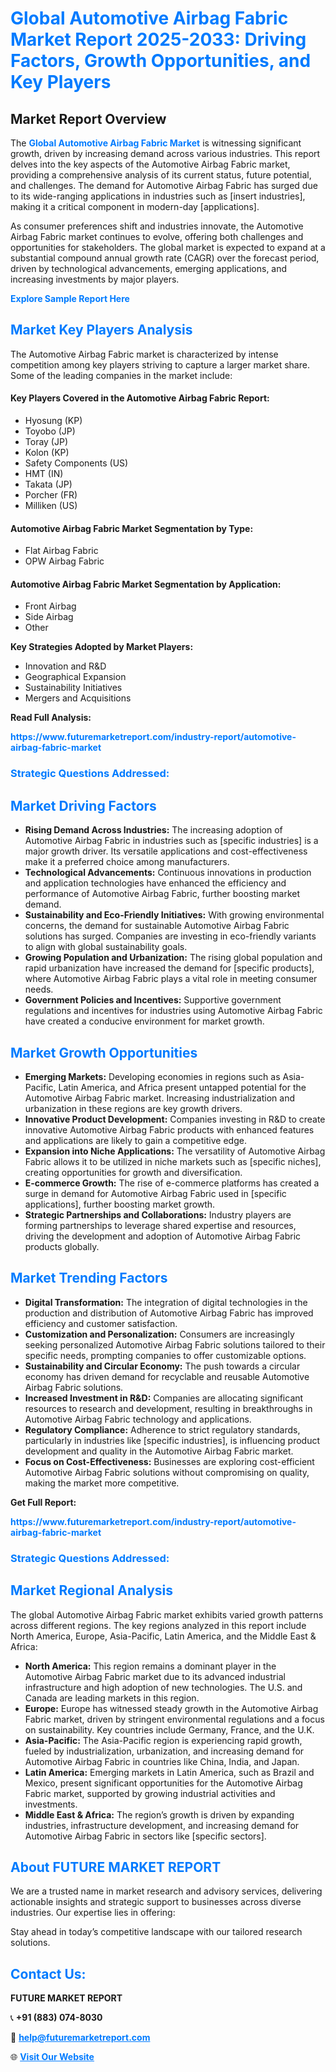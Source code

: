 <h1 style="color: #007BFF;">Global Automotive Airbag Fabric Market Report 2025-2033: Driving Factors, Growth Opportunities, and Key Players</h1>

<section id="overview">
<h2>Market Report Overview</h2>
<p>The <a href="https://www.futuremarketreport.com/industry-report/automotive-airbag-fabric-market" style="color: #007BFF; text-decoration: none;"><strong>Global Automotive Airbag Fabric Market</strong></a> is witnessing significant growth, driven by increasing demand across various industries. This report delves into the key aspects of the Automotive Airbag Fabric market, providing a comprehensive analysis of its current status, future potential, and challenges. The demand for Automotive Airbag Fabric has surged due to its wide-ranging applications in industries such as [insert industries], making it a critical component in modern-day [applications].</p>
<p>As consumer preferences shift and industries innovate, the Automotive Airbag Fabric market continues to evolve, offering both challenges and opportunities for stakeholders. The global market is expected to expand at a substantial compound annual growth rate (CAGR) over the forecast period, driven by technological advancements, emerging applications, and increasing investments by major players.</p>
</section>

<section id="overview">
<p><a href="https://www.futuremarketreport.com/request-sample/reportId=91065" style="color: #007BFF; text-decoration: none;"><strong>Explore Sample Report Here</strong></a></p>
</section>

<section id="key-players">
<h2 style="color: #007BFF;">Market Key Players Analysis</h2>
<p>The Automotive Airbag Fabric market is characterized by intense competition among key players striving to capture a larger market share. Some of the leading companies in the market include:</p>
<h4>Key Players Covered in the Automotive Airbag Fabric Report:</h4>
<ul><li>Hyosung (KP)</li><li>Toyobo (JP)</li><li>Toray (JP)</li><li>Kolon (KP)</li><li>Safety Components (US)</li><li>HMT (IN)</li><li>Takata (JP)</li><li>Porcher (FR)</li><li>Milliken (US)</li></ul>
<h4>Automotive Airbag Fabric Market Segmentation by Type:</h4>
<ul><li>Flat Airbag Fabric</li><li>OPW Airbag Fabric</li></ul>

<h4>Automotive Airbag Fabric Market Segmentation by Application:</h4>
<ul><li>Front Airbag</li><li>Side Airbag</li><li>Other</li></ul>
<p><strong>Key Strategies Adopted by Market Players:</strong></p>
<ul>
<li>Innovation and R&D</li>
<li>Geographical Expansion</li>
<li>Sustainability Initiatives</li>
<li>Mergers and Acquisitions</li>
</ul>
</section>

<section>
<p><strong>Read Full Analysis: </strong></p><a href="https://www.futuremarketreport.com/industry-report/automotive-airbag-fabric-market" style="color: #007BFF; text-decoration: none;"><strong>https://www.futuremarketreport.com/industry-report/automotive-airbag-fabric-market</strong></a>
<h3 style="color: #007BFF;">Strategic Questions Addressed:</h3>
</section>

<section id="driving-factors">
<h2 style="color: #007BFF;">Market Driving Factors</h2>
<ul>
<li><strong>Rising Demand Across Industries:</strong> The increasing adoption of Automotive Airbag Fabric in industries such as [specific industries] is a major growth driver. Its versatile applications and cost-effectiveness make it a preferred choice among manufacturers.</li>
<li><strong>Technological Advancements:</strong> Continuous innovations in production and application technologies have enhanced the efficiency and performance of Automotive Airbag Fabric, further boosting market demand.</li>
<li><strong>Sustainability and Eco-Friendly Initiatives:</strong> With growing environmental concerns, the demand for sustainable Automotive Airbag Fabric solutions has surged. Companies are investing in eco-friendly variants to align with global sustainability goals.</li>
<li><strong>Growing Population and Urbanization:</strong> The rising global population and rapid urbanization have increased the demand for [specific products], where Automotive Airbag Fabric plays a vital role in meeting consumer needs.</li>
<li><strong>Government Policies and Incentives:</strong> Supportive government regulations and incentives for industries using Automotive Airbag Fabric have created a conducive environment for market growth.</li>
</ul>
</section>

<section id="growth-opportunities">
<h2 style="color: #007BFF;">Market Growth Opportunities</h2>
<ul>
<li><strong>Emerging Markets:</strong> Developing economies in regions such as Asia-Pacific, Latin America, and Africa present untapped potential for the Automotive Airbag Fabric market. Increasing industrialization and urbanization in these regions are key growth drivers.</li>
<li><strong>Innovative Product Development:</strong> Companies investing in R&D to create innovative Automotive Airbag Fabric products with enhanced features and applications are likely to gain a competitive edge.</li>
<li><strong>Expansion into Niche Applications:</strong> The versatility of Automotive Airbag Fabric allows it to be utilized in niche markets such as [specific niches], creating opportunities for growth and diversification.</li>
<li><strong>E-commerce Growth:</strong> The rise of e-commerce platforms has created a surge in demand for Automotive Airbag Fabric used in [specific applications], further boosting market growth.</li>
<li><strong>Strategic Partnerships and Collaborations:</strong> Industry players are forming partnerships to leverage shared expertise and resources, driving the development and adoption of Automotive Airbag Fabric products globally.</li>
</ul>
</section>

<section id="trending-factors">
<h2 style="color: #007BFF;">Market Trending Factors</h2>
<ul>
<li><strong>Digital Transformation:</strong> The integration of digital technologies in the production and distribution of Automotive Airbag Fabric has improved efficiency and customer satisfaction.</li>
<li><strong>Customization and Personalization:</strong> Consumers are increasingly seeking personalized Automotive Airbag Fabric solutions tailored to their specific needs, prompting companies to offer customizable options.</li>
<li><strong>Sustainability and Circular Economy:</strong> The push towards a circular economy has driven demand for recyclable and reusable Automotive Airbag Fabric solutions.</li>
<li><strong>Increased Investment in R&D:</strong> Companies are allocating significant resources to research and development, resulting in breakthroughs in Automotive Airbag Fabric technology and applications.</li>
<li><strong>Regulatory Compliance:</strong> Adherence to strict regulatory standards, particularly in industries like [specific industries], is influencing product development and quality in the Automotive Airbag Fabric market.</li>
<li><strong>Focus on Cost-Effectiveness:</strong> Businesses are exploring cost-efficient Automotive Airbag Fabric solutions without compromising on quality, making the market more competitive.</li>
</ul>
</section>

<section>
<p><strong>Get Full Report: </strong></p><a href="https://www.futuremarketreport.com/industry-report/automotive-airbag-fabric-market" style="color: #007BFF; text-decoration: none;"><strong>https://www.futuremarketreport.com/industry-report/automotive-airbag-fabric-market</strong></a>
<h3 style="color: #007BFF;">Strategic Questions Addressed:</h3>
</section>


<section id="regional-analysis">
<h2 style="color: #007BFF;">Market Regional Analysis</h2>
<p>The global Automotive Airbag Fabric market exhibits varied growth patterns across different regions. The key regions analyzed in this report include North America, Europe, Asia-Pacific, Latin America, and the Middle East & Africa:</p>
<ul>
<li><strong>North America:</strong> This region remains a dominant player in the Automotive Airbag Fabric market due to its advanced industrial infrastructure and high adoption of new technologies. The U.S. and Canada are leading markets in this region.</li>
<li><strong>Europe:</strong> Europe has witnessed steady growth in the Automotive Airbag Fabric market, driven by stringent environmental regulations and a focus on sustainability. Key countries include Germany, France, and the U.K.</li>
<li><strong>Asia-Pacific:</strong> The Asia-Pacific region is experiencing rapid growth, fueled by industrialization, urbanization, and increasing demand for Automotive Airbag Fabric in countries like China, India, and Japan.</li>
<li><strong>Latin America:</strong> Emerging markets in Latin America, such as Brazil and Mexico, present significant opportunities for the Automotive Airbag Fabric market, supported by growing industrial activities and investments.</li>
<li><strong>Middle East & Africa:</strong> The region’s growth is driven by expanding industries, infrastructure development, and increasing demand for Automotive Airbag Fabric in sectors like [specific sectors].</li>
</ul>
</section>

<footer>
<h2 style="color: #007BFF;">About FUTURE MARKET REPORT</h2>
<p>We are a trusted name in market research and advisory services, delivering actionable insights and strategic support to businesses across diverse industries. Our expertise lies in offering:</p>

<p>Stay ahead in today’s competitive landscape with our tailored research solutions.</p>

<h2 style="color: #007BFF;">Contact Us:</h2>
<p><strong>FUTURE MARKET REPORT</strong></p>
<p>📞 <strong>+91 (883) 074-8030</strong></p>
<p>📧 <strong><a href="mailto:help@futuremarketreport.com" style="color: #007BFF;">help@futuremarketreport.com</a></strong></p>
<p>🌐 <strong><a href="https://www.futuremarketreport.com/" style="color: #007BFF;">Visit Our Website</a></strong></p>
</footer>